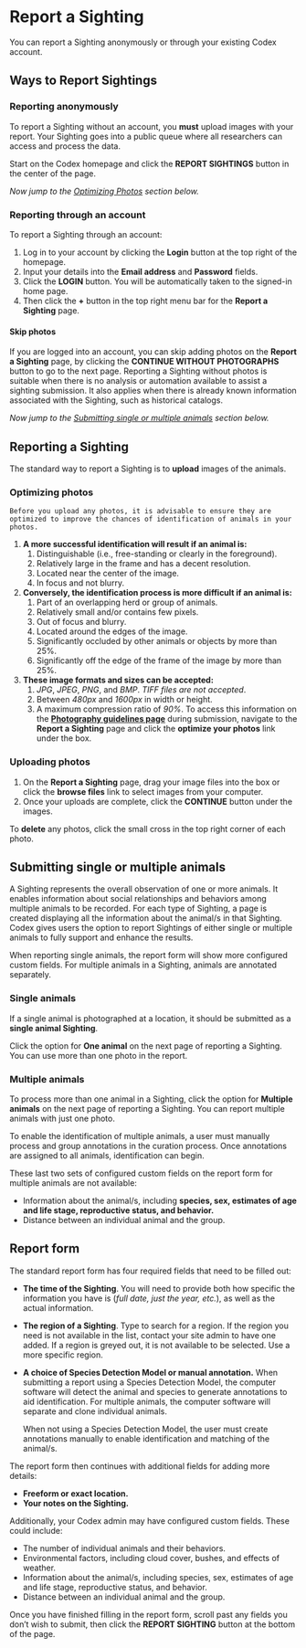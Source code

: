 # Report a Sighting

You can report a Sighting anonymously or through your existing Codex account.

## Ways to Report Sightings

### Reporting anonymously

To report a Sighting without an account, you **must** upload images with your report. Your Sighting goes into a public queue where all researchers can access and process the data.

Start on the Codex homepage and click the **REPORT SIGHTINGS** button in the center of the page.

*Now jump to the [Optimizing Photos](#optimizing-photos) section below.*

### Reporting through an account

To report a Sighting through an account:

1. Log in to your account by clicking the **Login** button at the top right of the homepage.
2. Input your details into the **Email address** and **Password** fields.
3. Click the **LOGIN** button. You will be automatically taken to the signed-in home page.
4. Then click the **+** button in the top right menu bar for the **Report a Sighting** page.

#### Skip photos

If you are logged into an account, you can skip adding photos on the **Report a Sighting** page, by clicking the **CONTINUE WITHOUT PHOTOGRAPHS** button to go to the next page.
Reporting a Sighting without photos is suitable when there is no analysis or automation available to assist a sighting submission. It also applies when there is already known information associated with the Sighting, such as historical catalogs.

*Now jump to the [Submitting single or multiple animals](#submitting-single-or-multiple-animals) section below.*

## Reporting a Sighting

The standard way to report a Sighting is to **upload** images of the animals.

### Optimizing photos

```{warning}
Before you upload any photos, it is advisable to ensure they are optimized to improve the chances of identification of animals in your photos.
```

1. **A more successful identification will result if an animal is:**
    1. Distinguishable (i.e., free-standing or clearly in the foreground).
    2. Relatively large in the frame and has a decent resolution.
    3. Located near the center of the image.
    4. In focus and not blurry.
2. **Conversely, the identification process is more difficult if an animal is:**
    1. Part of an overlapping herd or group of animals.
    2. Relatively small and/or contains few pixels.
    3. Out of focus and blurry.
    4. Located around the edges of the image.
    5. Significantly occluded by other animals or objects by more than 25%.
    6. Significantly off the edge of the frame of the image by more than 25%.
3. **These image formats and sizes can be accepted:**
    1. *JPG*, *JPEG*, *PNG*, and *BMP*. *TIFF files are not accepted*.
    2. Between *480px* and *1600px* in width or height.
    3. A maximum compression ratio of *90%*.
        To access this information on the **[Photography guidelines page](../data/optimizing-photographs.md)** during submission, navigate to the **Report a Sighting** page and click the **optimize your photos** link under the box.

### **Uploading photos**

1. On the **Report a Sighting** page, drag your image files into the box or click the **browse files** link to select images from your computer.
2. Once your uploads are complete, click the **CONTINUE** button under the images.

To **delete** any photos, click the small cross in the top right corner of each photo.

## Submitting single or multiple animals

A Sighting represents the overall observation of one or more animals. It enables information about social relationships and behaviors among multiple animals to be recorded. For each type of Sighting, a page is created displaying all the information about the animal/s in that Sighting. Codex gives users the option to report Sightings of either single or multiple animals to fully support and enhance the results.

When reporting single animals, the report form will show more configured custom fields. For multiple animals in a Sighting, animals are annotated separately.

### Single animals

If a single animal is photographed at a location, it should be submitted as a **single animal Sighting**.

Click the option for **One animal** on the next page of reporting a Sighting. You can use more than one photo in the report.

### Multiple animals

To process more than one animal in a Sighting, click the option for **Multiple animals** on the next page of reporting a Sighting. You can report multiple animals with just one photo.

To enable the identification of multiple animals, a user must manually process and group annotations in the curation process. Once annotations are assigned to all animals, identification can begin.

These last two sets of configured custom fields on the report form for multiple animals are not available:

* Information about the animal/s, including **species, sex, estimates of age and life stage, reproductive status, and behavior.**
* Distance between an individual animal and the group.

## Report form

The standard report form has four required fields that need to be filled out:

* **The time of the Sighting**. You will need to provide both how specific the information you have is (*full date, just the year, etc.*), as well as the actual information.
* **The region of a Sighting**. Type to search for a region. If the region you need is not available in the list, contact your site admin to have one added. If a region is greyed out, it is not available to be selected. Use a more specific region.
* **A choice of Species Detection Model or manual annotation.**
    When submitting a report using a Species Detection Model, the computer software will detect the animal and species to generate annotations to aid identification. For multiple animals, the computer software will separate and clone individual animals.
    
    When not using a Species Detection Model, the user must create annotations manually to enable identification and matching of the animal/s.

The report form then continues with additional fields for adding more details:

* **Freeform or exact location.**
* **Your notes on the Sighting.**

Additionally, your Codex admin may have configured custom fields. These could include:

* The number of individual animals and their behaviors.
* Environmental factors, including cloud cover, bushes, and effects of weather.
* Information about the animal/s, including species, sex, estimates of age and life stage, reproductive status, and behavior.
* Distance between an individual animal and the group.

Once you have finished filling in the report form, scroll past any fields you don’t wish to submit, then click the **REPORT SIGHTING** button at the bottom of the page.
